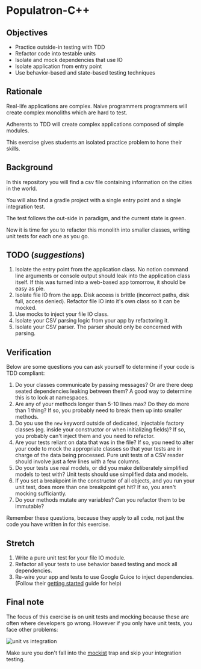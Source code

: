 # Populatron-C++

## Objectives

- Practice outside-in testing with TDD
- Refactor code into testable units
- Isolate and mock dependencies that use IO
- Isolate application from entry point
- Use behavior-based and state-based testing techniques

## Rationale

Real-life applications are complex. Naive programmers programmers will create complex monoliths which are hard to test.

Adherents to TDD will create complex applications composed of simple modules.

This exercise gives students an isolated practice problem to hone their skills.

## Background

In this repository you will find a csv file containing information on the cities in the world.

You will also find a gradle project with a single entry point and a single integration test.

The test follows the out-side in paradigm, and the current state is green.

Now it is time for you to refactor this monolith into smaller classes, writing unit tests for each one as you go.

## TODO (*suggestions*)

1. Isolate the entry point from the application class. No notion command line arguments or console output should leak into the application class itself. If this was turned into a web-based app tomorrow, it should be easy as pie.
1. Isolate file IO from the app. Disk access is brittle (incorrect paths, disk full, access denied). Refactor file IO into it's own class so it can be mocked.
1. Use mocks to inject your file IO class.
2. Isolate your CSV parsing logic from your app by refactoring it.
3. Isolate your CSV parser. The parser should only be concerned with parsing.

## Verification

Below are some questions you can ask yourself to determine if your code is TDD compliant:

1. Do your classes communicate by passing messages? Or are there deep seated dependencies leaking between them? A good way to determine this is to look at namespaces.
2. Are any of your methods longer than 5-10 lines max? Do they do more than 1 thing? If so, you probably need to break them up into smaller methods.
3. Do you use the `new` keyword outside of dedicated, injectable factory classes (eg. inside your constructor or when initializing fields)? If so, you probably can't inject them and you need to refactor.
4. Are your tests reliant on data that was in the file? If so, you need to alter your code to mock the appropriate classes so that your tests are in charge of the data being processed. Pure unit tests of a CSV reader should involve just a few lines with a few columns.
5. Do your tests use real models, or did you make deliberately simplified models to test with? Unit tests should use simplified data and models.
6. If you set a breakpoint in the constructor of all objects, and you run your unit test, does more than one breakpoint get hit? If so, you aren't mocking sufficiantly.
7. Do your methods mutate any variables? Can you refactor them to be immutable?

Remember these questions, because they apply to all code, not just the code you have written in for this exercise.

## Stretch

1. Write a pure unit test for your file IO module.
2. Refactor all your tests to use behavior based testing and mock all dependencies.
3. Re-wire your app and tests to use Google Guice to inject dependencies. (Follow their [getting started](https://github.com/google/guice/wiki/GettingStarted) guide for help)

## Final note

The focus of this exercise is on unit tests and mocking because these are often where developers go wrong. However if you only have unit tests, you face other problems:

![unit vs integration](./img/giphy.gif)

Make sure you don't fall into the [mockist](https://agilewarrior.wordpress.com/2015/04/18/classical-vs-mockist-testing/) trap and skip your integration testing.
